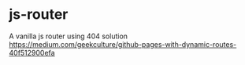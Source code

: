 # js-router
A vanilla js router using 404 solution https://medium.com/geekculture/github-pages-with-dynamic-routes-40f512900efa
